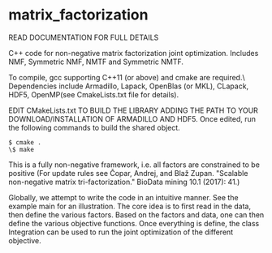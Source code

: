 # matrix_factorization

READ DOCUMENTATION FOR FULL DETAILS

C++ code for non-negative matrix factorization joint optimization. Includes NMF, Symmetric NMF, NMTF and Symmetric NMTF. 

To compile, gcc supporting C++11 (or above) and cmake are required.\\
Dependencies include Armadillo, Lapack, OpenBlas (or MKL), CLapack, HDF5, OpenMP(see CmakeLists.txt file for details). 

EDIT CMakeLists.txt TO BUILD THE LIBRARY ADDING THE PATH TO YOUR DOWNLOAD/INSTALLATION OF ARMADILLO AND HDF5. Once edited, run the following commands to build the shared object.
```
$ cmake .
\$ make
```

This is a fully non-negative framework, i.e. all factors are constrained to be positive (For update rules see Čopar, Andrej, and Blaž Zupan. "Scalable non-negative matrix tri-factorization." BioData mining 10.1 (2017): 41.)

Globally, we attempt to write the code in an intuitive manner. See the example main for an illustration. The core idea is to first read in the data, then define the various factors. Based on the factors and data, one can then define the various objective functions. Once everything is define, the class Integration can be used to run the joint optimization of the different objective.

